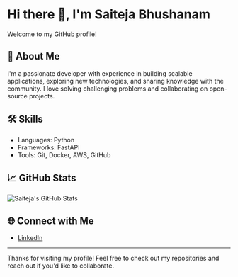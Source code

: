 # Hi there 👋, I'm Saiteja Bhushanam

Welcome to my GitHub profile!

## 🚀 About Me

I'm a passionate developer with experience in building scalable applications, exploring new technologies, and sharing knowledge with the community. I love solving challenging problems and collaborating on open-source projects.


## 🛠️ Skills

- Languages: Python
- Frameworks: FastAPI
- Tools: Git, Docker, AWS, GitHub 

## 📈 GitHub Stats

![Saiteja's GitHub Stats](https://github-readme-stats.vercel.app/api?username=saiteja-bhushanam&show_icons=true&hide_title=true&count_private=true&hide=issues)

## 🌐 Connect with Me

- [LinkedIn](https://www.linkedin.com/in/saiteja-bhushanam-058989199/)

---

Thanks for visiting my profile! Feel free to check out my repositories and reach out if you'd like to collaborate.
